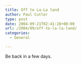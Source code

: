 ```yaml
---
title: Off to La-La land
author: Paul Cutler
type: post
date: 2004-09-21T02:41:28+00:00
url: /2004/09/off-to-la-la-land/
categories:
  - General

---
```

Be back in a few days.